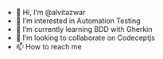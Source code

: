 - 👋 Hi, I’m @alvitazwar
- 👀 I’m interested in Automation Testing
- 🌱 I’m currently learning BDD with Gherkin
- 💞️ I’m looking to collaborate on Codeceptjs
- 📫 How to reach me 

<!---
alvitazwar/alvitazwar is a ✨ special ✨ repository because its `README.md` (this file) appears on your GitHub profile.
You can click the Preview link to take a look at your changes.
--->
